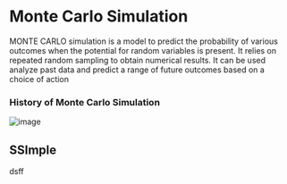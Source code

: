 # Monte Carlo Simulation

MONTE CARLO simulation is a model to predict the probability of various outcomes when the potential for random variables is present. It relies on repeated random sampling to obtain numerical results. It can be used analyze past data and predict a range of future outcomes based on a choice of action

### History of Monte Carlo Simulation
![image](https://github.com/Sushanth-S-Rao/Monte-Carlo-Simulation/assets/95978063/6669d136-70e4-4f0a-9a17-70faa59957cb)

## SSImple
dsff

